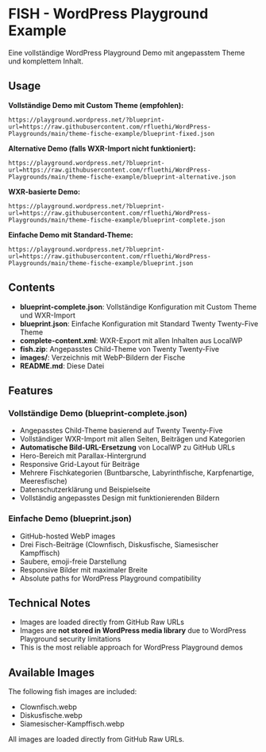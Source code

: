# FISH - WordPress Playground Example

Eine vollständige WordPress Playground Demo mit angepasstem Theme und komplettem Inhalt.

## Usage

**Vollständige Demo mit Custom Theme (empfohlen):**

```url
https://playground.wordpress.net/?blueprint-url=https://raw.githubusercontent.com/rfluethi/WordPress-Playgrounds/main/theme-fische-example/blueprint-fixed.json
```

**Alternative Demo (falls WXR-Import nicht funktioniert):**

```url
https://playground.wordpress.net/?blueprint-url=https://raw.githubusercontent.com/rfluethi/WordPress-Playgrounds/main/theme-fische-example/blueprint-alternative.json
```

**WXR-basierte Demo:**

```url
https://playground.wordpress.net/?blueprint-url=https://raw.githubusercontent.com/rfluethi/WordPress-Playgrounds/main/theme-fische-example/blueprint-complete.json
```

**Einfache Demo mit Standard-Theme:**

```url
https://playground.wordpress.net/?blueprint-url=https://raw.githubusercontent.com/rfluethi/WordPress-Playgrounds/main/theme-fische-example/blueprint.json
```

## Contents

- **blueprint-complete.json**: Vollständige Konfiguration mit Custom Theme und WXR-Import
- **blueprint.json**: Einfache Konfiguration mit Standard Twenty Twenty-Five Theme
- **complete-content.xml**: WXR-Export mit allen Inhalten aus LocalWP
- **fish.zip**: Angepasstes Child-Theme von Twenty Twenty-Five
- **images/**: Verzeichnis mit WebP-Bildern der Fische
- **README.md**: Diese Datei

## Features

### Vollständige Demo (blueprint-complete.json)

- Angepasstes Child-Theme basierend auf Twenty Twenty-Five
- Vollständiger WXR-Import mit allen Seiten, Beiträgen und Kategorien
- **Automatische Bild-URL-Ersetzung** von LocalWP zu GitHub URLs
- Hero-Bereich mit Parallax-Hintergrund
- Responsive Grid-Layout für Beiträge
- Mehrere Fischkategorien (Buntbarsche, Labyrinthfische, Karpfenartige, Meeresfische)
- Datenschutzerklärung und Beispielseite
- Vollständig angepasstes Design mit funktionierenden Bildern

### Einfache Demo (blueprint.json)

- GitHub-hosted WebP images
- Drei Fisch-Beiträge (Clownfisch, Diskusfische, Siamesischer Kampffisch)
- Saubere, emoji-freie Darstellung
- Responsive Bilder mit maximaler Breite
- Absolute paths for WordPress Playground compatibility

## Technical Notes

- Images are loaded directly from GitHub Raw URLs
- Images are **not stored in WordPress media library** due to WordPress Playground security limitations
- This is the most reliable approach for WordPress Playground demos

## Available Images

The following fish images are included:

- Clownfisch.webp
- Diskusfische.webp  
- Siamesischer-Kampffisch.webp

All images are loaded directly from GitHub Raw URLs.
